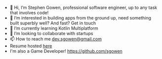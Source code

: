 - 👋 Hi, I’m Stephen Gowen, professional software engineer, up to any task that involves code!
- 👀 I’m interested in building apps from the ground up, need something built superbly well? And fast? Get in touch
- 🌱 I’m currently learning Kotlin Multiplatform
- 💞️ I’m looking to collaborate with startups
- 📫 How to reach me dev.sgowen@gmail.com
- Resume hosted [here](https://registry.jsonresume.org/sgowdev)
- I'm also a Game Developer! https://github.com/sgowen

<!---
sgowdev/sgowdev is a ✨ special ✨ repository because its `README.md` (this file) appears on your GitHub profile.
You can click the Preview link to take a look at your changes.
--->
